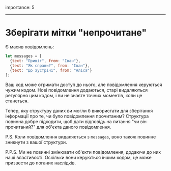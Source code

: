 importance: 5

---

# Зберігати мітки "непрочитане"

Є масив повідомлень:

```js
let messages = [
  {text: "Привіт", from: "Іван"},
  {text: "Як справи?", from: "Іван"},
  {text: "До зустрічі", from: "Аліса"}
];
```

Ваш код може отримати доступ до нього, але повідомлення керуються чужим кодом. Нові повідомлення додаються, старі видаляються регулярно цим кодом, і ви не знаєте точних моментів, коли це станеться.

Тепер, яку структуру даних ви могли б використати для зберігання інформації про те, чи було повідомлення прочитаним? Структура повинна добре підходити, щоб дати відповідь на питання "чи він прочитаний?" для об'єкта даного повідомлення.

P.S. Коли повідомлення видаляється з `messages`, воно також повинне зникнути з вашої структури.

P.P.S. Ми не повинні змінювати об'єкти повідомлення, додаючи до них наші властивості. Оскільки вони керуються іншим кодом, це може призвести до поганих наслідків.
